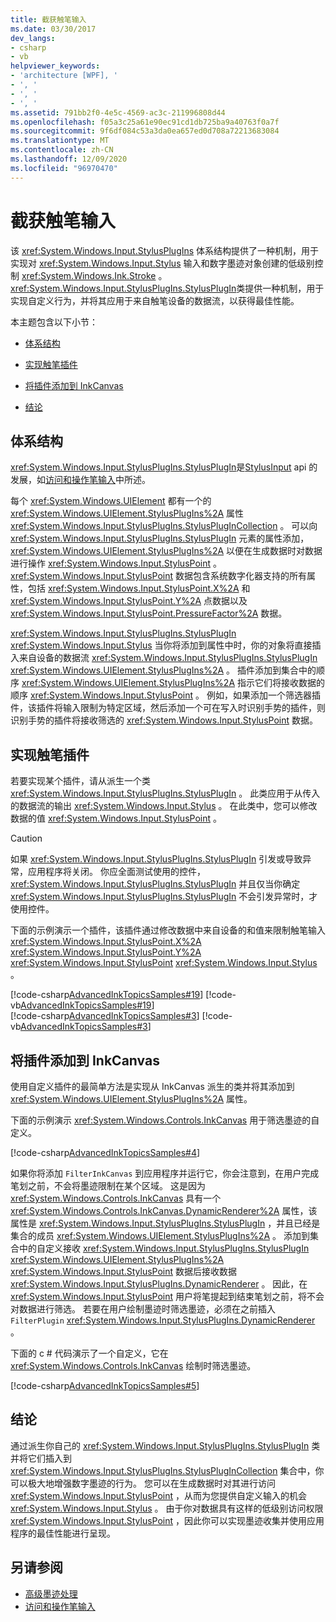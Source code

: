 ```yaml
---
title: 截获触笔输入
ms.date: 03/30/2017
dev_langs:
- csharp
- vb
helpviewer_keywords:
- 'architecture [WPF], '
- ', '
- ', '
- ', '
ms.assetid: 791bb2f0-4e5c-4569-ac3c-211996808d44
ms.openlocfilehash: f05a3c25a61e90ec91cd1db725ba9a40763f0a7f
ms.sourcegitcommit: 9f6df084c53a3da0ea657ed0d708a72213683084
ms.translationtype: MT
ms.contentlocale: zh-CN
ms.lasthandoff: 12/09/2020
ms.locfileid: "96970470"
---
```

# <a name="intercepting-input-from-the-stylus"></a>截获触笔输入

该 <xref:System.Windows.Input.StylusPlugIns> 体系结构提供了一种机制，用于实现对 <xref:System.Windows.Input.Stylus> 输入和数字墨迹对象创建的低级别控制 <xref:System.Windows.Ink.Stroke> 。 <xref:System.Windows.Input.StylusPlugIns.StylusPlugIn>类提供一种机制，用于实现自定义行为，并将其应用于来自触笔设备的数据流，以获得最佳性能。  
  
 本主题包含以下小节：  
  
- [体系结构](#Architecture)  
  
- [实现触笔插件](#ImplementingStylusPlugins)  
  
- [将插件添加到 InkCanvas](#AddingYourPluginToAnInkCanvas)  
  
- [结论](#Conclusion)  
  
<a name="Architecture"></a>

## <a name="architecture"></a>体系结构  

 <xref:System.Windows.Input.StylusPlugIns.StylusPlugIn>是[StylusInput](/previous-versions/dotnet/netframework-3.5/ms574861(v=vs.90)) api 的发展，如[访问和操作笔输入](/previous-versions/ms818317(v%3dmsdn.10))中所述。  
  
 每个 <xref:System.Windows.UIElement> 都有一个的 <xref:System.Windows.UIElement.StylusPlugIns%2A> 属性 <xref:System.Windows.Input.StylusPlugIns.StylusPlugInCollection> 。 可以向 <xref:System.Windows.Input.StylusPlugIns.StylusPlugIn> 元素的属性添加， <xref:System.Windows.UIElement.StylusPlugIns%2A> 以便在生成数据时对数据进行操作 <xref:System.Windows.Input.StylusPoint> 。 <xref:System.Windows.Input.StylusPoint> 数据包含系统数字化器支持的所有属性，包括 <xref:System.Windows.Input.StylusPoint.X%2A> 和 <xref:System.Windows.Input.StylusPoint.Y%2A> 点数据以及 <xref:System.Windows.Input.StylusPoint.PressureFactor%2A> 数据。  
  
 <xref:System.Windows.Input.StylusPlugIns.StylusPlugIn> <xref:System.Windows.Input.Stylus> 当你将添加到属性中时，你的对象将直接插入来自设备的数据流 <xref:System.Windows.Input.StylusPlugIns.StylusPlugIn> <xref:System.Windows.UIElement.StylusPlugIns%2A> 。 插件添加到集合中的顺序 <xref:System.Windows.UIElement.StylusPlugIns%2A> 指示它们将接收数据的顺序 <xref:System.Windows.Input.StylusPoint> 。 例如，如果添加一个筛选器插件，该插件将输入限制为特定区域，然后添加一个可在写入时识别手势的插件，则识别手势的插件将接收筛选的 <xref:System.Windows.Input.StylusPoint> 数据。  
  
<a name="ImplementingStylusPlugins"></a>

## <a name="implementing-stylus-plug-ins"></a>实现触笔插件  

 若要实现某个插件，请从派生一个类 <xref:System.Windows.Input.StylusPlugIns.StylusPlugIn> 。 此类应用于从传入的数据流的输出 <xref:System.Windows.Input.Stylus> 。 在此类中，您可以修改数据的值 <xref:System.Windows.Input.StylusPoint> 。  
  
> [!CAUTION]
> 如果 <xref:System.Windows.Input.StylusPlugIns.StylusPlugIn> 引发或导致异常，应用程序将关闭。 你应全面测试使用的控件， <xref:System.Windows.Input.StylusPlugIns.StylusPlugIn> 并且仅当你确定 <xref:System.Windows.Input.StylusPlugIns.StylusPlugIn> 不会引发异常时，才使用控件。  
  
 下面的示例演示一个插件，该插件通过修改数据中来自设备的和值来限制触笔输入 <xref:System.Windows.Input.StylusPoint.X%2A> <xref:System.Windows.Input.StylusPoint.Y%2A> <xref:System.Windows.Input.StylusPoint> <xref:System.Windows.Input.Stylus> 。  
  
 [!code-csharp[AdvancedInkTopicsSamples#19](~/samples/snippets/csharp/VS_Snippets_Wpf/AdvancedInkTopicsSamples/CSharp/DynamicRenderer.cs#19)]
 [!code-vb[AdvancedInkTopicsSamples#19](~/samples/snippets/visualbasic/VS_Snippets_Wpf/AdvancedInkTopicsSamples/VisualBasic/DynamicRenderer.vb#19)]  
[!code-csharp[AdvancedInkTopicsSamples#3](~/samples/snippets/csharp/VS_Snippets_Wpf/AdvancedInkTopicsSamples/CSharp/DynamicRenderer.cs#3)]
[!code-vb[AdvancedInkTopicsSamples#3](~/samples/snippets/visualbasic/VS_Snippets_Wpf/AdvancedInkTopicsSamples/VisualBasic/DynamicRenderer.vb#3)]  
  
<a name="AddingYourPluginToAnInkCanvas"></a>

## <a name="adding-your-plug-in-to-an-inkcanvas"></a>将插件添加到 InkCanvas  

 使用自定义插件的最简单方法是实现从 InkCanvas 派生的类并将其添加到 <xref:System.Windows.UIElement.StylusPlugIns%2A> 属性。  
  
 下面的示例演示 <xref:System.Windows.Controls.InkCanvas> 用于筛选墨迹的自定义。  
  
 [!code-csharp[AdvancedInkTopicsSamples#4](~/samples/snippets/csharp/VS_Snippets_Wpf/AdvancedInkTopicsSamples/CSharp/Window1.xaml.cs#4)]  
  
 如果你将添加 `FilterInkCanvas` 到应用程序并运行它，你会注意到，在用户完成笔划之前，不会将墨迹限制在某个区域。 这是因为 <xref:System.Windows.Controls.InkCanvas> 具有一个 <xref:System.Windows.Controls.InkCanvas.DynamicRenderer%2A> 属性，该属性是 <xref:System.Windows.Input.StylusPlugIns.StylusPlugIn> ，并且已经是集合的成员 <xref:System.Windows.UIElement.StylusPlugIns%2A> 。 添加到集合中的自定义接收 <xref:System.Windows.Input.StylusPlugIns.StylusPlugIn> <xref:System.Windows.UIElement.StylusPlugIns%2A> <xref:System.Windows.Input.StylusPoint> 数据后接收数据 <xref:System.Windows.Input.StylusPlugIns.DynamicRenderer> 。 因此，在 <xref:System.Windows.Input.StylusPoint> 用户将笔提起到结束笔划之前，将不会对数据进行筛选。 若要在用户绘制墨迹时筛选墨迹，必须在之前插入 `FilterPlugin` <xref:System.Windows.Input.StylusPlugIns.DynamicRenderer> 。  
  
 下面的 c # 代码演示了一个自定义，它在 <xref:System.Windows.Controls.InkCanvas> 绘制时筛选墨迹。  
  
 [!code-csharp[AdvancedInkTopicsSamples#5](~/samples/snippets/csharp/VS_Snippets_Wpf/AdvancedInkTopicsSamples/CSharp/Window1.xaml.cs#5)]  
  
<a name="Conclusion"></a>

## <a name="conclusion"></a>结论  

 通过派生你自己的 <xref:System.Windows.Input.StylusPlugIns.StylusPlugIn> 类并将它们插入到 <xref:System.Windows.Input.StylusPlugIns.StylusPlugInCollection> 集合中，你可以极大地增强数字墨迹的行为。 您可以在生成数据时对其进行访问 <xref:System.Windows.Input.StylusPoint> ，从而为您提供自定义输入的机会 <xref:System.Windows.Input.Stylus> 。 由于你对数据具有这样的低级别访问权限 <xref:System.Windows.Input.StylusPoint> ，因此你可以实现墨迹收集并使用应用程序的最佳性能进行呈现。  
  
## <a name="see-also"></a>另请参阅

- [高级墨迹处理](advanced-ink-handling.md)
- [访问和操作笔输入](/previous-versions/ms818317(v%3dmsdn.10))
